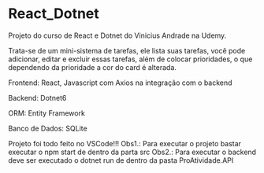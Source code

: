 # React_Dotnet

Projeto do curso de React e Dotnet do Vinicius Andrade na Udemy. 

Trata-se de um mini-sistema de tarefas, ele lista suas tarefas, você pode adicionar, editar e excluir essas tarefas, além de colocar prioridades, o que dependendo da prioridade a cor do card é alterada. 

Frontend: React, Javascript com Axios na integração com o backend

Backend: Dotnet6 

ORM: Entity Framework

Banco de Dados: SQLite

Projeto foi todo feito no VSCode!!!
Obs1.: Para executar o projeto bastar executar o npm start de dentro da parta src
Obs2.: Para executar o backend deve ser executado o dotnet run de dentro da pasta ProAtividade.API
